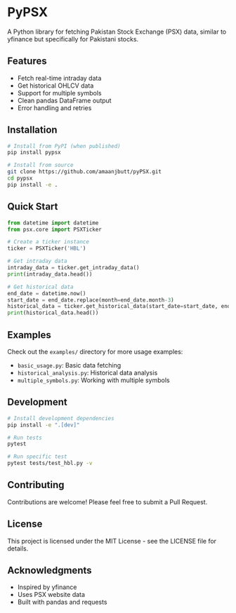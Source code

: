 # PyPSX

A Python library for fetching Pakistan Stock Exchange (PSX) data, similar to yfinance but specifically for Pakistani stocks.

## Features

- Fetch real-time intraday data
- Get historical OHLCV data
- Support for multiple symbols
- Clean pandas DataFrame output
- Error handling and retries

## Installation

```bash
# Install from PyPI (when published)
pip install pypsx

# Install from source
git clone https://github.com/amaanjbutt/pyPSX.git
cd pypsx
pip install -e .
```

## Quick Start

```python
from datetime import datetime
from psx.core import PSXTicker

# Create a ticker instance
ticker = PSXTicker('HBL')

# Get intraday data
intraday_data = ticker.get_intraday_data()
print(intraday_data.head())

# Get historical data
end_date = datetime.now()
start_date = end_date.replace(month=end_date.month-3)
historical_data = ticker.get_historical_data(start_date=start_date, end_date=end_date)
print(historical_data.head())
```

## Examples

Check out the `examples/` directory for more usage examples:
- `basic_usage.py`: Basic data fetching
- `historical_analysis.py`: Historical data analysis
- `multiple_symbols.py`: Working with multiple symbols

## Development

```bash
# Install development dependencies
pip install -e ".[dev]"

# Run tests
pytest

# Run specific test
pytest tests/test_hbl.py -v
```

## Contributing

Contributions are welcome! Please feel free to submit a Pull Request.

## License

This project is licensed under the MIT License - see the LICENSE file for details.

## Acknowledgments

- Inspired by yfinance
- Uses PSX website data
- Built with pandas and requests 
